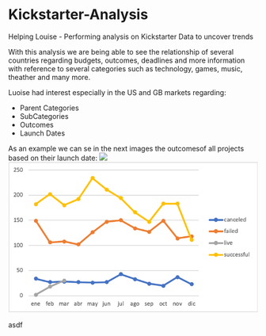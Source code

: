 # Kickstarter-Analysis
Helping Louise - Performing analysis on Kickstarter Data to uncover trends

With this analysis we are being able to see the relationship of several countries regarding budgets, outcomes, deadlines and more information with reference to several categories such as technology, games, music, theather and many more.  

Luoise had interest especially in the US and GB markets regarding:
- Parent Categories
- SubCategories 
- Outcomes
- Launch Dates

As an example we can se in the next images the outcomesof all projects based on their launch date:
![](Documents/Data%Analytics%Bootcamp/Module1/Outcomes%Based%on%Launch%Date)
![](https://github.com/JoseLuisMontemayor/Kickstarter-Analysis/blob/main/Outcomes%20Based%20on%20Launch%20Date.png)

asdf

